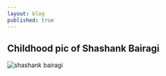 ```yaml
---
layout: blog
published: true
---
```

## Childhood pic of Shashank Bairagi

![shashank bairagi]({{site.baseurl}}/https://lh3.googleusercontent.com/bWAr36raZvGmg0ABx1AptO_NyAv5NP4rBsTIUiVEWH-05aiq6enyEDqh0_SCLt5lcbWokUv-RaucVirIGTulpMBWr1ct5VuruecJJA=w1366-h768-rw-no)
